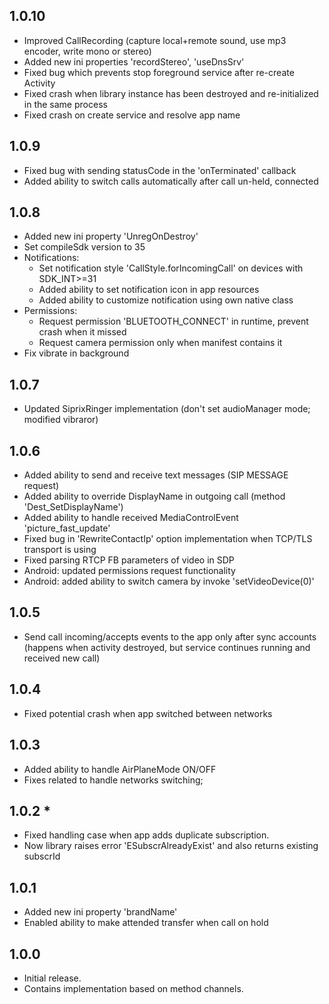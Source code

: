 ## 1.0.10
- Improved CallRecording (capture local+remote sound, use mp3 encoder, write mono or stereo)
- Added new ini properties 'recordStereo', 'useDnsSrv'
- Fixed bug which prevents stop foreground service after re-create Activity
- Fixed crash when library instance has been destroyed and re-initialized in the same process
- Fixed crash on create service and resolve app name

## 1.0.9
- Fixed bug with sending statusCode in the 'onTerminated' callback
- Added ability to switch calls automatically after call un-held, connected

## 1.0.8
- Added new ini property 'UnregOnDestroy'
- Set compileSdk version to 35
- Notifications:
  * Set notification style 'CallStyle.forIncomingCall' on devices with SDK_INT>=31
  * Added ability to set notification icon in app resources
  * Added ability to customize notification using own native class
- Permissions:
  * Request permission 'BLUETOOTH_CONNECT' in runtime, prevent crash when it missed
  * Request camera permission only when manifest contains it
- Fix vibrate in background

## 1.0.7
- Updated SiprixRinger implementation (don't set audioManager mode; modified vibraror)

## 1.0.6
- Added ability to send and receive text messages (SIP MESSAGE request)
- Added ability to override DisplayName in outgoing call (method 'Dest_SetDisplayName')
- Added ability to handle received MediaControlEvent 'picture_fast_update'
- Fixed bug in 'RewriteContactIp' option implementation when TCP/TLS transport is using
- Fixed parsing RTCP FB parameters of video in SDP
- Android: updated permissions request functionality
- Android: added ability to switch camera by invoke 'setVideoDevice(0)'

## 1.0.5
* Send call incoming/accepts events to the app only after sync accounts
  (happens when activity destroyed, but service continues running and received new call)

## 1.0.4
* Fixed potential crash when app switched between networks 

## 1.0.3
* Added ability to handle AirPlaneMode ON/OFF
* Fixes related to handle networks switching; 

## 1.0.2 * 
* Fixed handling case when app adds duplicate subscription.
* Now library raises error 'ESubscrAlreadyExist' and also returns existing subscrId

## 1.0.1
* Added new ini property 'brandName'
* Enabled ability to make attended transfer when call on hold

## 1.0.0
* Initial release. 
* Contains implementation based on method channels.
